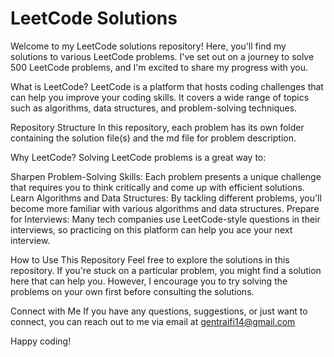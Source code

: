 # **LeetCode Solutions**

Welcome to my LeetCode solutions repository! Here, you'll find my solutions to various LeetCode problems. I've set out on a journey to solve 500 LeetCode problems, and I'm excited to share my progress with you.

What is LeetCode?
LeetCode is a platform that hosts coding challenges that can help you improve your coding skills. It covers a wide range of topics such as algorithms, data structures, and problem-solving techniques.

Repository Structure
In this repository, each problem has its own folder containing the solution file(s) and the md file for problem description.

Why LeetCode?
Solving LeetCode problems is a great way to:

Sharpen Problem-Solving Skills: Each problem presents a unique challenge that requires you to think critically and come up with efficient solutions.
Learn Algorithms and Data Structures: By tackling different problems, you'll become more familiar with various algorithms and data structures.
Prepare for Interviews: Many tech companies use LeetCode-style questions in their interviews, so practicing on this platform can help you ace your next interview.

How to Use This Repository
Feel free to explore the solutions in this repository. If you're stuck on a particular problem, you might find a solution here that can help you. However, I encourage you to try solving the problems on your own first before consulting the solutions.

Connect with Me
If you have any questions, suggestions, or just want to connect, you can reach out to me via email at gentraifi14@gmail.com

Happy coding!
